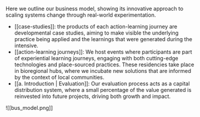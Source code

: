 Here we outline our business model, showing its innovative approach to scaling systems change through real-world experimentation.

- [[case-studies]]: the products of each action-learning journey are developmental case studies, aiming to make visible the underlying practice being applied and the learnings that were generated during the intensive. 
- [[action-learning journeys]]: We host events where participants are part of experiential learning journeys, engaging with both cutting-edge technologies and place-sourced practices. These residencies take place in bioregional hubs, where we incubate new solutions that are informed by the context of local communities.
- [[a. Introduction | Evaluation]]: Our evaluation process acts as a capital distribution system, where a small percentage of the value generated is reinvested into future projects, driving both growth and impact.

![[bus_model.png]]
